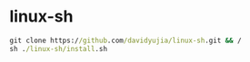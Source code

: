 # linux-sh

```cmd
git clone https://github.com/davidyujia/linux-sh.git && /
sh ./linux-sh/install.sh
```
